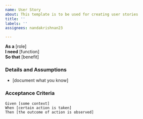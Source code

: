 ```yaml
---
name: User Story
about: This template is to be used for creating user stories
title: ''
labels: ''
assignees: nandakrishnan23

---
```


**As a** [role]  
 **I need** [function]  
 **So that** [benefit]  
   
 ### Details and Assumptions
 * [document what you know]
   
 ### Acceptance Criteria  

 ```gherkin
 Given [some context]
 When [certain action is taken]
 Then [the outcome of action is observed]
 ```
